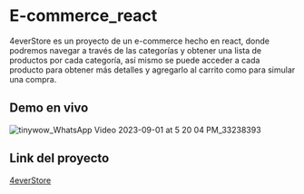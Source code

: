 # E-commerce_react

4everStore es un proyecto de un e-commerce hecho en react, donde podremos navegar a través de las categorías y obtener una lista de productos por cada categoría, así mismo se puede acceder a cada producto para obtener más detalles y agregarlo al carrito como para simular una compra.

## Demo en vivo

![tinywow_WhatsApp Video 2023-09-01 at 5 20 04 PM_33238393](https://github.com/EdHuayllasco/PreEntrega2HuayllascoCarlos/assets/110587718/50f2f1c0-001b-4a65-97a9-b6027247f9c7)

## Link del proyecto
[4everStore](https://4ever-store.netlify.app/)

